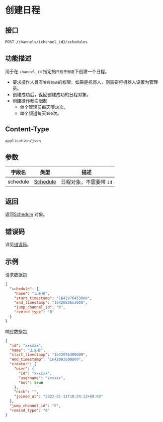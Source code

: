 # 创建日程

## 接口

`POST /channels/{channel_id}/schedules`

## 功能描述

用于在 `channel_id` 指定的`日程子频道`下创建一个日程。

- 要求操作人具有`管理频道`的权限，如果是机器人，则需要将机器人设置为管理员。
- 创建成功后，返回创建成功的日程对象。
- 创建操作频次限制
  - 单个管理员每天限`10`次。
  - 单个频道每天`100`次。

## Content-Type

`application/json`

## 参数

| 字段名   | 类型                          | 描述                    |
| -------- | ----------------------------- | ----------------------- |
| schedule | [Schedule](model.md#schedule) | 日程对象，不需要带 `id` |

## 返回

返回[Schedule](model.md#schedule) 对象。

## 错误码

详见[错误码](../../../../openapi/error/error.md)。

## 示例

请求数据包

```json
{
  "schedule": {
    "name": "上王者",
    "start_timestamp": "1642076453000",
    "end_timestamp": "1642083653000",
    "jump_channel_id": "0",
    "remind_type": "0"
  }
}
```

响应数据包

```json
{
  "id": "xxxxxx",
  "name": "上王者",
  "start_timestamp": "1642076400000",
  "end_timestamp": "1642083600000",
  "creator": {
    "user": {
      "id": "xxxxxx",
      "username": "xxxxxx",
      "bot": true
    },
    "nick": "",
    "joined_at": "2022-01-11T10:24:13+08:00"
  },
  "jump_channel_id": "0",
  "remind_type": "0"
}
```
